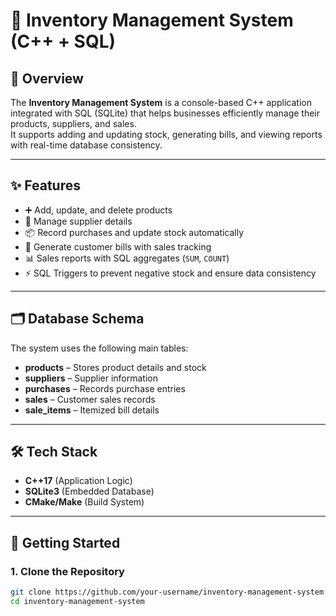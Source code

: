 # 🛒 Inventory Management System (C++ + SQL)

## 📌 Overview
The **Inventory Management System** is a console-based C++ application integrated with SQL (SQLite) that helps businesses efficiently manage their products, suppliers, and sales.  
It supports adding and updating stock, generating bills, and viewing reports with real-time database consistency.

---

## ✨ Features
- ➕ Add, update, and delete products  
- 🏢 Manage supplier details  
- 📦 Record purchases and update stock automatically  
- 🧾 Generate customer bills with sales tracking  
- 📊 Sales reports with SQL aggregates (`SUM`, `COUNT`)  
- ⚡ SQL Triggers to prevent negative stock and ensure data consistency  

---

## 🗂️ Database Schema
The system uses the following main tables:  
- **products** – Stores product details and stock  
- **suppliers** – Supplier information  
- **purchases** – Records purchase entries  
- **sales** – Customer sales records  
- **sale_items** – Itemized bill details  

---

## 🛠️ Tech Stack
- **C++17** (Application Logic)  
- **SQLite3** (Embedded Database)  
- **CMake/Make** (Build System)  

---

## 🚀 Getting Started

### 1. Clone the Repository
```bash
git clone https://github.com/your-username/inventory-management-system.git
cd inventory-management-system
